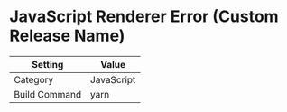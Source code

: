 # JavaScript Renderer Error (Custom Release Name)

| Setting       | Value      |
| ------------- | ---------- |
| Category      | JavaScript |
| Build Command | yarn       |

